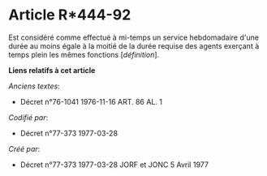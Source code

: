 # Article R*444-92

Est considéré comme effectué à mi-temps un service hebdomadaire d'une durée au moins égale à la moitié de la durée requise
des agents exerçant à temps plein les mêmes fonctions [*définition*].

**Liens relatifs à cet article**

_Anciens textes_:

  - Décret n°76-1041 1976-11-16 ART. 86 AL. 1

_Codifié par_:

  - Décret n°77-373 1977-03-28

_Créé par_:

  - Décret n°77-373 1977-03-28 JORF et JONC 5 Avril 1977
